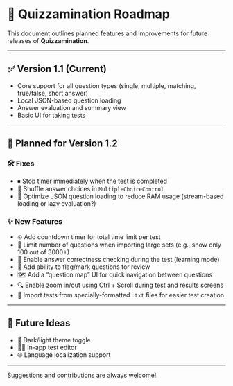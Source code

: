 # 📌 Quizzamination Roadmap

This document outlines planned features and improvements for future releases of **Quizzamination**.

---

## ✅ Version 1.1 (Current)

* Core support for all question types (single, multiple, matching, true/false, short answer)
* Local JSON-based question loading
* Answer evaluation and summary view
* Basic UI for taking tests

---

## 🚧 Planned for Version 1.2

### 🛠 Fixes

* ⏹ Stop timer immediately when the test is completed
* 🔀 Shuffle answer choices in `MultipleChoiceControl`
* 🧠 Optimize JSON question loading to reduce RAM usage (stream-based loading or lazy evaluation?)

### ✨ New Features

* ⏲ Add countdown timer for total time limit per test
* 🎯 Limit number of questions when importing large sets (e.g., show only 100 out of 3000+)
* 🧪 Enable answer correctness checking during the test (learning mode)
* 🚩 Add ability to flag/mark questions for review
* 🗺 Add a “question map” UI for quick navigation between questions
* 🔍 Enable zoom in/out using Ctrl + Scroll during test and results screens
* 📄 Import tests from specially-formatted `.txt` files for easier test creation

---

## 📅 Future Ideas

* 🎨 Dark/light theme toggle
* 🧑‍🏫 In-app test editor
* 🌐 Language localization support

---

Suggestions and contributions are always welcome!
